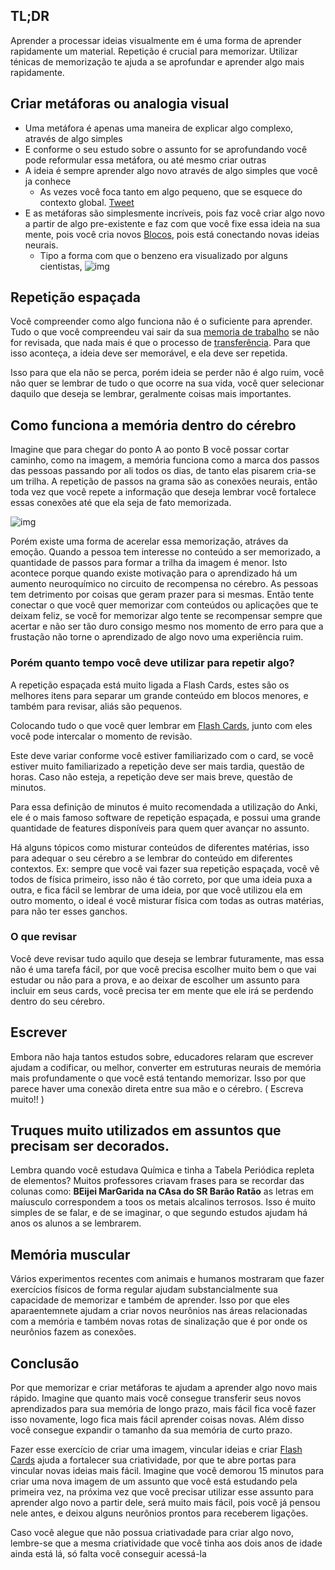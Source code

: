 ## TL;DR

Aprender a processar ideias visualmente em é uma forma de aprender rapidamente um material. Repetição é crucial para memorizar. Utilizar ténicas de memorização te ajuda a se aprofundar e aprender algo mais rapidamente.

## Criar metáforas ou analogia visual

* Uma metáfora é apenas uma maneira de explicar algo complexo, através de algo simples
* E conforme o seu estudo sobre o assunto for se aprofundando você pode reformular essa metáfora, ou até mesmo criar outras
* A ideia é sempre aprender algo novo através de algo simples que você ja conhece
  * As vezes você foca tanto em algo pequeno, que se esquece do contexto global. [Tweet](https://twitter.com/edumaciel10_/status/1458124475241730056)
* E as metáforas são simplesmente incríveis, pois faz você criar algo novo a partir de algo pre-existente e faz com que você fixe essa ideia na sua mente, pois você cria novos [Blocos](https://github.com/edumaciel10/digital-garden/blob/master/Capitulo%204%20-%20Constru%C3%A7%C3%A3o%20de%20blocos.md), pois está conectando novas ideias neurais.
  * Tipo a forma com que o benzeno era visualizado por alguns cientistas, ![img](https://github.com/edumaciel10/digital-garden/blob/master/Images/Pasted%20image%2020211114192747.png)

## Repetição espaçada

Você compreender como algo funciona não é o suficiente para aprender. Tudo o que você compreendeu vai sair da sua [memoria de trabalho](memoria%20de%20trabalho.md) se não for revisada, que nada mais é que o processo de [transferência](https://github.com/edumaciel10/digital-garden/blob/master/transfer%C3%AAncia.md).
Para que isso aconteça, a ideia deve ser memorável, e ela deve ser repetida.

Isso para que ela não se perca, porém ideia se perder não é algo ruim, você não quer se lembrar de tudo o que ocorre na sua vida, você quer selecionar daquilo que deseja se lembrar, geralmente coisas mais importantes.

## Como funciona a memória dentro do cérebro

Imagine que para chegar do ponto A ao ponto B você possar cortar caminho, como na imagem, a memória funciona como a marca dos passos das pessoas passando por ali todos os dias, de tanto elas pisarem cria-se um trilha. A repetição de passos na grama são as conexões neurais, então toda vez que você repete a informação que deseja lembrar você fortalece essas conexões até que ela seja de fato memorizada. 

![img](https://www.htogroup.org/wp-content/uploads/2020/11/path-1.png)

Porém existe uma forma de acerelar essa memorização, atráves da emoção. Quando a pessoa tem interesse no conteúdo a ser memorizado, a quantidade de passos para formar a trilha da imagem é menor. Isto acontece porque quando existe motivação para o aprendizado há um aumento neuroquímico no circuito de recompensa no cérebro. As pessoas tem detrimento por coisas que geram prazer para si mesmas. Então tente conectar o que você quer memorizar com conteúdos ou aplicações que te deixam feliz, se você for memorizar algo tente se recompensar sempre que acertar e não ser tão duro consigo mesmo nos momento de erro para que a frustação não torne o aprendizado de algo novo uma experiência ruim.

### Porém quanto tempo você deve utilizar para repetir algo?

A repetição espaçada está muito ligada a Flash Cards, estes são os melhores itens para separar um grande conteúdo em blocos menores, e também para revisar, aliás são pequenos.

Colocando tudo o que você quer lembrar em [Flash Cards](https://github.com/edumaciel10/digital-garden/blob/master/Flash%20Cards.md), junto com eles você pode intercalar o momento de revisão.

Este deve variar conforme você estiver familiarizado com o card, se você estiver muito familiarizado a repetição deve ser mais tardia, questão de horas. Caso não esteja, a repetição deve ser mais breve, questão de minutos.

Para essa definição de minutos é muito recomendada a utilização do Anki, ele é o mais famoso software de repetição espaçada, e possui uma grande quantidade de features disponíveis para quem quer avançar no assunto.

Há alguns tópicos como misturar conteúdos de diferentes matérias, isso para adequar o seu cérebro a se lembrar do conteúdo em diferentes contextos.
Ex: sempre que você vai fazer sua repetição espaçada, você vê todos de física primeiro, isso não é tão correto, por que uma ideia puxa a outra, e fica fácil se lembrar de uma ideia, por que você utilizou ela em outro momento, o ideal é você misturar física com todas as outras matérias, para não ter esses ganchos.

### O que revisar

Você deve revisar tudo aquilo que deseja se lembrar futuramente, mas essa não é uma tarefa fácil, por que você precisa escolher muito bem o que vai estudar ou não para a prova, e ao deixar de escolher um assunto para incluir em seus cards, você precisa ter em mente que ele irá se perdendo dentro do seu cérebro.

## Escrever

Embora não haja tantos estudos sobre, educadores relaram que escrever ajudam a codificar, ou melhor, converter em estruturas neurais de memória mais profundamente o que você está tentando memorizar. 
Isso por que parece haver uma conexão direta entre sua mão e o cérebro. ( Escreva muito!! )

## Truques muito utilizados em assuntos que precisam ser decorados.

Lembra quando você estudava Química e tinha a Tabela Periódica repleta de elementos?
Muitos professores criavam frases para se recordar das colunas como: **BEijei MarGarida na CAsa do SR Barão Ratão** as letras em maíusculo correspondem a toos os metais alcalinos terrosos. Isso é muito simples de se falar, e de se imaginar, o que segundo estudos ajudam há anos os alunos a se lembrarem.

## Memória muscular

Vários experimentos recentes com animais e humanos mostraram que fazer exercícios físicos de forma regular ajudam substancialmente sua capacidade de memorizar e também de aprender. Isso por que eles aparaentemnete ajudam a criar novos neurônios nas áreas relacionadas com a memória e também novas rotas de sinalização que é por onde os neurônios fazem as conexões.

## Conclusão

Por que memorizar e criar metáforas te ajudam a aprender algo novo mais rápido. Imagine que quanto mais você consegue transferir seus novos aprendizados para sua memória de longo prazo, mais fácil fica você fazer isso novamente, logo fica mais fácil aprender coisas novas. Além disso você consegue expandir o tamanho da sua memória de curto prazo.

Fazer esse exercício de criar uma imagem, vincular ideias e criar [Flash Cards](https://github.com/edumaciel10/digital-garden/blob/master/Flash%20Cards.md) ajuda a fortalecer sua criatividade, por que te abre portas para vincular novas ideias mais fácil. Imagine que você demorou 15 minutos para criar uma nova imagem de um assunto que você está estudando pela primeira vez, na próxima vez que você precisar utilizar esse assunto para aprender algo novo a partir dele, será muito mais fácil, pois você já pensou nele antes, e deixou alguns neurônios prontos para receberem ligações.

Caso você alegue que não possua criativadade para criar algo novo, lembre-se que a mesma criatividade que você tinha aos dois anos de idade ainda está lá, só falta você conseguir acessá-la
